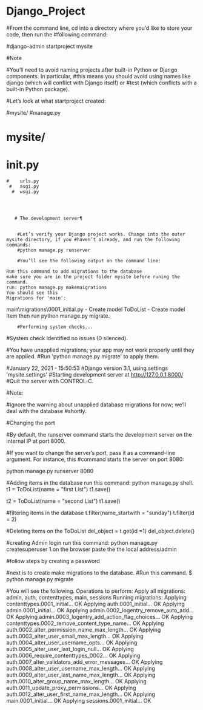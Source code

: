 # Django_Project

#From the command line, cd into a directory where you’d like to store your code, then run the #following command:

#django-admin startproject mysite

#Note

#You’ll need to avoid naming projects after built-in Python or Django components. In particular, #this means you should avoid using names like django (which will conflict with Django itself) or #test (which conflicts with a built-in Python package).

#Let’s look at what startproject created:

#mysite/
#manage.py

# mysite/

# **init**.py

    #    urls.py
     #   asgi.py
      #  wsgi.py




       # The development server¶


        #Let’s verify your Django project works. Change into the outer mysite directory, if you #haven’t already, and run the following commands:
        #python manage.py runserver

        #You’ll see the following output on the command line:
        
    Run this command to add migrations to the database
    make sure you are in the project folder mysite before runing the command.
    run: python manage.py makemaigrations
    You should see this 
    Migrations for 'main':
  main\migrations\0001_initial.py
    - Create model ToDoList
    - Create model Item
    then run python manage.py migrate.

        #Performing system checks...

#System check identified no issues (0 silenced).

#You have unapplied migrations; your app may not work properly until they are applied.
#Run 'python manage.py migrate' to apply them.

#January 22, 2021 - 15:50:53
#Django version 3.1, using settings 'mysite.settings'
#Starting development server at http://127.0.0.1:8000/
#Quit the server with CONTROL-C.

#Note:

#Ignore the warning about unapplied database migrations for now; we’ll deal with the database #shortly.

#Changing the port

#By default, the runserver command starts the development server on the internal IP at port 8000.

#If you want to change the server’s port, pass it as a command-line argument. For instance, this #command starts the server on port 8080:

python manage.py runserver 8080

#Adding items in the database run this command:
python manage.py shell.
t1 = ToDoList(name = "first List")
t1.save()

t2 = ToDoList(name = "second List")
t1.save()

#filtering items in the database
t.filter(name_startwith = "sunday")
t.filter(id = 2)

#Deleting items on the ToDoList
del_object = t.get(id =1)
del_object.delete()

#creating Admin login
run this command:
python manage.py createsuperuser
1.on the browser paste the the local address/admin

#follow steps by creating a password

#next is to create make migrations to the database.
#Run this cammand.
$ python manage.py migrate

#You will see the following.
Operations to perform:
  Apply all migrations: admin, auth, contenttypes, main, sessions
Running migrations:
  Applying contenttypes.0001_initial... OK
  Applying auth.0001_initial... OK
  Applying admin.0001_initial... OK
  Applying admin.0002_logentry_remove_auto_add... OK
  Applying admin.0003_logentry_add_action_flag_choices... OK
  Applying contenttypes.0002_remove_content_type_name... OK
  Applying auth.0002_alter_permission_name_max_length... OK
  Applying auth.0003_alter_user_email_max_length... OK
  Applying auth.0004_alter_user_username_opts... OK
  Applying auth.0005_alter_user_last_login_null... OK
  Applying auth.0006_require_contenttypes_0002... OK
  Applying auth.0007_alter_validators_add_error_messages... OK
  Applying auth.0008_alter_user_username_max_length... OK
  Applying auth.0009_alter_user_last_name_max_length... OK
  Applying auth.0010_alter_group_name_max_length... OK
  Applying auth.0011_update_proxy_permissions... OK
  Applying auth.0012_alter_user_first_name_max_length... OK
  Applying main.0001_initial... OK
  Applying sessions.0001_initial... OK
